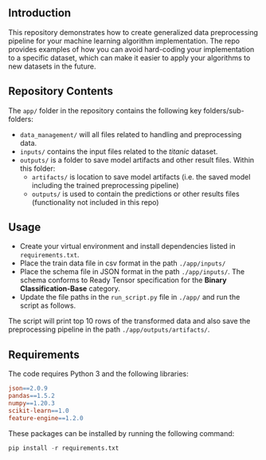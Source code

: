 ## Introduction

This repository demonstrates how to create generalized data preprocessing pipeline for your machine learning algorithm implementation. The repo provides examples of how you can avoid hard-coding your implementation to a specific dataset, which can make it easier to apply your algorithms to new datasets in the future.

## Repository Contents

The `app/` folder in the repository contains the following key folders/sub-folders:

- `data_management/` will all files related to handling and preprocessing data.
- `inputs/` contains the input files related to the _titanic_ dataset.
- `outputs/` is a folder to save model artifacts and other result files. Within this folder:
  - `artifacts/` is location to save model artifacts (i.e. the saved model including the trained preprocessing pipeline)
  - `outputs/` is used to contain the predictions or other results files (functionality not included in this repo)

## Usage

- Create your virtual environment and install dependencies listed in `requirements.txt`.
- Place the train data file in csv format in the path `./app/inputs/`
- Place the schema file in JSON format in the path `./app/inputs/`. The schema conforms to Ready Tensor specification for the **Binary Classification-Base** category.
- Update the file paths in the `run_script.py` file in `./app/` and run the script as follows.

The script will print top 10 rows of the transformed data and also save the preprocessing pipeline in the path `./app/outputs/artifacts/`.

## Requirements

The code requires Python 3 and the following libraries:

```makefile
json==2.0.9
pandas==1.5.2
numpy==1.20.3
scikit-learn==1.0
feature-engine==1.2.0
```

These packages can be installed by running the following command:

```python
pip install -r requirements.txt
```
